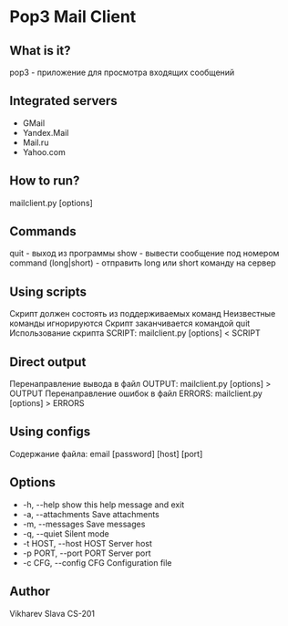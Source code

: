 Pop3 Mail Client
================

What is it?
-----------
pop3 - приложение для просмотра входящих сообщений

Integrated servers
------------------
+ GMail
+ Yandex.Mail
+ Mail.ru
+ Yahoo.com

How to run?
-----------
mailclient.py [options]

Commands
--------
quit - выход из программы
show <n> - вывести сообщение под номером <n>
command (long|short) <command> -
    отправить long или short команду <command> на сервер

Using scripts
-------------
Скрипт должен состоять из поддерживаемых команд
Неизвестные команды игнорируются
Скрипт заканчивается командой quit
Использование скрипта SCRIPT:
    mailclient.py [options] < SCRIPT

Direct output
-------------
Перенаправление вывода в файл OUTPUT:
    mailclient.py [options] > OUTPUT
Перенаправление ошибок в файл ERRORS:
    mailclient.py [options] > ERRORS
    
Using configs
-------------
Содержание файла:
    email
    [password]
    [host]
    [port]

Options
-------
+ -h, --help            show this help message and exit
+ -a, --attachments     Save attachments
+ -m, --messages        Save messages
+ -q, --quiet           Silent mode
+ -t HOST, --host HOST  Server host
+ -p PORT, --port PORT  Server port
+ -c CFG, --config CFG  Configuration file

Author
------
Vikharev Slava CS-201
